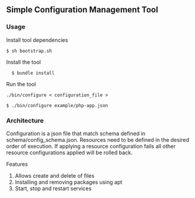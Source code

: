 ## Simple Configuration Management Tool

### Usage
Install tool dependencies

```
$ sh bootstrap.sh
```

Install the tool

```
  $ bundle install
```

Run the tool

```
./bin/configure < configuration_file >

$ ./bin/configure example/php-app.json
```

### Architecture

Configuration is a json file that match schema defined in schema/config_schema.json. Resources need to be defined in the desired order of execution. If applying a resource configuration fails all other resource configurations applied will be rolled back. 

Features
1. Allows create and delete of files
2. Installing and removing packages using apt
3. Start, stop and restart services

   


